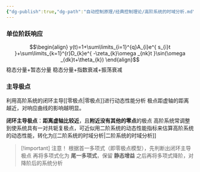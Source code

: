 ```yaml
---
{"dg-publish":true,"dg-path":"自动控制原理/经典控制理论/高阶系统的时域分析.md","permalink":"/自动控制原理/经典控制理论/高阶系统的时域分析/","dgPassFrontmatter":true,"noteIcon":"","created":"2024-04-16T13:01:27.500+08:00","updated":"2025-04-13T15:21:13.280+08:00"}
---
```


### 单位阶跃响应
$$\begin{align}
y(t)=1+\sum\limits_{i=1}^{q}A_{i}e^{ s_{i}t }+\sum\limits_{k=1}^{r}D_{k}e^{ -\zeta_{k}\omega _{nk}t }\sin(\omega _{dk}t+\theta_{k})
\end{align}$$
稳态分量+暂态分量
稳态分量+指数衰减+振荡衰减
### 主导极点
利用高阶系统的闭环主导[[零极点\|零极点]]进行动态性能分析
极点距虚轴的距离越近，对响应曲线的影响越明显。

**闭环主导极点**：**距离虚轴比较近**，且**附近没有其他的零点**的极点 
高阶系统常调整到使系统具有一对共轭复极点，可近似用二阶系统的动态性能指标来估算高阶系统的动态性能，转化为[[二阶系统的时域分析\|二阶系统的时域分析]]

>[!important] 注意！
>根据首一多项式（即零极点模型），先判断出闭环主导极点
>再将多项式化为 **尾一多项式**，保留 **静态增益**
> 之后再将多项式降阶，对降阶后的系统分析


